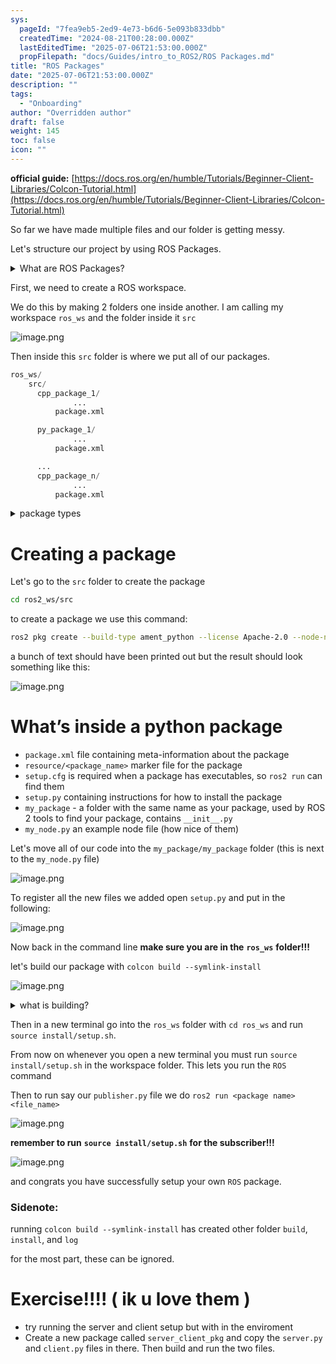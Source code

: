 ```yaml
---
sys:
  pageId: "7fea9eb5-2ed9-4e73-b6d6-5e093b833dbb"
  createdTime: "2024-08-21T00:28:00.000Z"
  lastEditedTime: "2025-07-06T21:53:00.000Z"
  propFilepath: "docs/Guides/intro_to_ROS2/ROS Packages.md"
title: "ROS Packages"
date: "2025-07-06T21:53:00.000Z"
description: ""
tags:
  - "Onboarding"
author: "Overridden author"
draft: false
weight: 145
toc: false
icon: ""
---
```


**official guide:** [https://docs.ros.org/en/humble/Tutorials/Beginner-Client-Libraries/Colcon-Tutorial.html](https://docs.ros.org/en/humble/Tutorials/Beginner-Client-Libraries/Colcon-Tutorial.html)

So far we have made multiple files and our folder is getting messy.

Let's structure our project by using ROS Packages.

<details>
      <summary>What are ROS Packages?</summary>
      ROS Packages are, as the name implies, packages of code that are highly sharable between ROS developers.
  </details>

First, we need to create a ROS workspace.

We do this by making 2 folders one inside another. I am calling my workspace `ros_ws` and the folder inside it `src`

![image.png](https://prod-files-secure.s3.us-west-2.amazonaws.com/d518164a-d88e-44d1-a4ee-3adb3bd8bce0/70706947-fd18-4537-a67b-e12946812d31/image.png?X-Amz-Algorithm=AWS4-HMAC-SHA256&X-Amz-Content-Sha256=UNSIGNED-PAYLOAD&X-Amz-Credential=ASIAZI2LB466UK5PSF33%2F20250805%2Fus-west-2%2Fs3%2Faws4_request&X-Amz-Date=20250805T025757Z&X-Amz-Expires=3600&X-Amz-Security-Token=IQoJb3JpZ2luX2VjEBcaCXVzLXdlc3QtMiJHMEUCIQD%2BLvnH2fG08P%2FzwfBiCafSC4Ddmz4tymdu8beo44mPBQIgAovy91npJuZIKLem%2B3PUHOhRJ3alvUOXTRaSsFLHIMUq%2FwMIUBAAGgw2Mzc0MjMxODM4MDUiDO0YU0nHn9oKZXkpbCrcA0JSgpFwmcygBwGMiK1O8JwxbO6dyJ5PyzUYchxijg9za7thxmhKKU%2BIZYigAWfa281Jbr2vXe72RGwGdW2UT%2FggiL2vvw6q0kFq5Y49AS0Zuw6UUsp1S32gwli%2FscA6pzDWBrDVB0KrauhVIp6aJ%2FXXPLQknAAe0eM02f%2B1YtpiXs7wOh%2FlYPMN95x9Qy84vpVyhkKaujMRWXCAh18OqL7lRGbwG4Dy3Wuogf6uBdQk8WWNtLVke4eZ5fv5W1%2Ffy6zuvV9eohJP6wzr7fbAB5GYJswN3YCmgJWC%2BKu7dZCxayo8qPtV%2Bx%2Boc%2BE%2F%2BsNbTBnHb5EgZ%2FP9l%2BvwJDrMTBPe8FTEfGNYUR6uZFPBTrnbCmBPYvJJio5gWysDWqAuoNz6taf4P6txn5LtfHHlKdkUr7HG1moon8KmGuS7ahUVNI0JpQzlERHedcSee9sC7Ngov9AwEt22nGOQunGhYNF0CvOxScaqVmYspmCueIgQ7WvefBNv8CLSw5TwzgCbufmC9OvMxouvRar9Ue74b9vFHni621mOQJUt1ZQdRPuRB6de%2FKfLV%2Bqz%2B0PfQhJTYhUB33qasTCONH%2FO5ZLlYgATNyq1f0jbDc7sWsUdF%2B5yzKj%2BzZrsDJQ9%2Bx3gMMz0xMQGOqUBPMoi7zGYEKyT0jtaCRuG5N39xq3ZEX9SZ2pFcNXptyBrdQJz3YNfV6T%2F6EwnvhZH%2F6OXKKILDWmWSUQHEYenHPGW6ClPIzBuCi81Py7O6mo%2Br8GryHUpu%2FtU8S%2F%2BM2d9cACiabdGeE3F128i0OgEMkBuxbs51bd7pmJtfgt6o3756ithXuxwal13aCD%2BCeul61fK6tg9Wr5l%2BD8p%2B3nR0VIQXObj&X-Amz-Signature=4912bfe97591c204343d2d7e4eae163a22ff763295c853d1eb76a49f4f68d5f9&X-Amz-SignedHeaders=host&x-amz-checksum-mode=ENABLED&x-id=GetObject)

Then inside this `src` folder is where we put all of our packages.

```python
ros_ws/
    src/
      cpp_package_1/
		      ...
          package.xml

      py_package_1/
		      ...
          package.xml

      ...
      cpp_package_n/
		      ...
          package.xml

```

<details>

<summary>package types</summary>

packages can be either `C++` or python.

the intern file structure is different for each but for this guide we will stick to creating python packages

</details>

# Creating a package

Let's go to the `src` folder to create the package

```bash
cd ros2_ws/src
```

to create a package we use this command:

```bash
ros2 pkg create --build-type ament_python --license Apache-2.0 --node-name my_node my_package
```

a bunch of text should have been printed out but the result should look something like this:

![image.png](https://prod-files-secure.s3.us-west-2.amazonaws.com/d518164a-d88e-44d1-a4ee-3adb3bd8bce0/e6cf1e3f-8512-4a3e-b131-079f800bf3e8/image.png?X-Amz-Algorithm=AWS4-HMAC-SHA256&X-Amz-Content-Sha256=UNSIGNED-PAYLOAD&X-Amz-Credential=ASIAZI2LB466UK5PSF33%2F20250805%2Fus-west-2%2Fs3%2Faws4_request&X-Amz-Date=20250805T025757Z&X-Amz-Expires=3600&X-Amz-Security-Token=IQoJb3JpZ2luX2VjEBcaCXVzLXdlc3QtMiJHMEUCIQD%2BLvnH2fG08P%2FzwfBiCafSC4Ddmz4tymdu8beo44mPBQIgAovy91npJuZIKLem%2B3PUHOhRJ3alvUOXTRaSsFLHIMUq%2FwMIUBAAGgw2Mzc0MjMxODM4MDUiDO0YU0nHn9oKZXkpbCrcA0JSgpFwmcygBwGMiK1O8JwxbO6dyJ5PyzUYchxijg9za7thxmhKKU%2BIZYigAWfa281Jbr2vXe72RGwGdW2UT%2FggiL2vvw6q0kFq5Y49AS0Zuw6UUsp1S32gwli%2FscA6pzDWBrDVB0KrauhVIp6aJ%2FXXPLQknAAe0eM02f%2B1YtpiXs7wOh%2FlYPMN95x9Qy84vpVyhkKaujMRWXCAh18OqL7lRGbwG4Dy3Wuogf6uBdQk8WWNtLVke4eZ5fv5W1%2Ffy6zuvV9eohJP6wzr7fbAB5GYJswN3YCmgJWC%2BKu7dZCxayo8qPtV%2Bx%2Boc%2BE%2F%2BsNbTBnHb5EgZ%2FP9l%2BvwJDrMTBPe8FTEfGNYUR6uZFPBTrnbCmBPYvJJio5gWysDWqAuoNz6taf4P6txn5LtfHHlKdkUr7HG1moon8KmGuS7ahUVNI0JpQzlERHedcSee9sC7Ngov9AwEt22nGOQunGhYNF0CvOxScaqVmYspmCueIgQ7WvefBNv8CLSw5TwzgCbufmC9OvMxouvRar9Ue74b9vFHni621mOQJUt1ZQdRPuRB6de%2FKfLV%2Bqz%2B0PfQhJTYhUB33qasTCONH%2FO5ZLlYgATNyq1f0jbDc7sWsUdF%2B5yzKj%2BzZrsDJQ9%2Bx3gMMz0xMQGOqUBPMoi7zGYEKyT0jtaCRuG5N39xq3ZEX9SZ2pFcNXptyBrdQJz3YNfV6T%2F6EwnvhZH%2F6OXKKILDWmWSUQHEYenHPGW6ClPIzBuCi81Py7O6mo%2Br8GryHUpu%2FtU8S%2F%2BM2d9cACiabdGeE3F128i0OgEMkBuxbs51bd7pmJtfgt6o3756ithXuxwal13aCD%2BCeul61fK6tg9Wr5l%2BD8p%2B3nR0VIQXObj&X-Amz-Signature=a12f402b28389be470d972ade2af0614268721f2bf497919257cd0b126c6e137&X-Amz-SignedHeaders=host&x-amz-checksum-mode=ENABLED&x-id=GetObject)

# What’s inside a python package

- `package.xml` file containing meta-information about the package
- `resource/<package_name>` marker file for the package
- `setup.cfg` is required when a package has executables, so `ros2 run` can find them
- `setup.py` containing instructions for how to install the package
- `my_package` - a folder with the same name as your package, used by ROS 2 tools to find your package, contains `__init__.py`
- `my_node.py` an example node file (how nice of them)

Let's move all of our code into the `my_package/my_package` folder (this is next to the `my_node.py` file)

![image.png](https://prod-files-secure.s3.us-west-2.amazonaws.com/d518164a-d88e-44d1-a4ee-3adb3bd8bce0/9ce58f11-0da9-4d3e-b86d-506a9685d378/image.png?X-Amz-Algorithm=AWS4-HMAC-SHA256&X-Amz-Content-Sha256=UNSIGNED-PAYLOAD&X-Amz-Credential=ASIAZI2LB466UK5PSF33%2F20250805%2Fus-west-2%2Fs3%2Faws4_request&X-Amz-Date=20250805T025757Z&X-Amz-Expires=3600&X-Amz-Security-Token=IQoJb3JpZ2luX2VjEBcaCXVzLXdlc3QtMiJHMEUCIQD%2BLvnH2fG08P%2FzwfBiCafSC4Ddmz4tymdu8beo44mPBQIgAovy91npJuZIKLem%2B3PUHOhRJ3alvUOXTRaSsFLHIMUq%2FwMIUBAAGgw2Mzc0MjMxODM4MDUiDO0YU0nHn9oKZXkpbCrcA0JSgpFwmcygBwGMiK1O8JwxbO6dyJ5PyzUYchxijg9za7thxmhKKU%2BIZYigAWfa281Jbr2vXe72RGwGdW2UT%2FggiL2vvw6q0kFq5Y49AS0Zuw6UUsp1S32gwli%2FscA6pzDWBrDVB0KrauhVIp6aJ%2FXXPLQknAAe0eM02f%2B1YtpiXs7wOh%2FlYPMN95x9Qy84vpVyhkKaujMRWXCAh18OqL7lRGbwG4Dy3Wuogf6uBdQk8WWNtLVke4eZ5fv5W1%2Ffy6zuvV9eohJP6wzr7fbAB5GYJswN3YCmgJWC%2BKu7dZCxayo8qPtV%2Bx%2Boc%2BE%2F%2BsNbTBnHb5EgZ%2FP9l%2BvwJDrMTBPe8FTEfGNYUR6uZFPBTrnbCmBPYvJJio5gWysDWqAuoNz6taf4P6txn5LtfHHlKdkUr7HG1moon8KmGuS7ahUVNI0JpQzlERHedcSee9sC7Ngov9AwEt22nGOQunGhYNF0CvOxScaqVmYspmCueIgQ7WvefBNv8CLSw5TwzgCbufmC9OvMxouvRar9Ue74b9vFHni621mOQJUt1ZQdRPuRB6de%2FKfLV%2Bqz%2B0PfQhJTYhUB33qasTCONH%2FO5ZLlYgATNyq1f0jbDc7sWsUdF%2B5yzKj%2BzZrsDJQ9%2Bx3gMMz0xMQGOqUBPMoi7zGYEKyT0jtaCRuG5N39xq3ZEX9SZ2pFcNXptyBrdQJz3YNfV6T%2F6EwnvhZH%2F6OXKKILDWmWSUQHEYenHPGW6ClPIzBuCi81Py7O6mo%2Br8GryHUpu%2FtU8S%2F%2BM2d9cACiabdGeE3F128i0OgEMkBuxbs51bd7pmJtfgt6o3756ithXuxwal13aCD%2BCeul61fK6tg9Wr5l%2BD8p%2B3nR0VIQXObj&X-Amz-Signature=6e1021c4fb1e5a685a87d26dce7efcf0c30d568a1e9024bc7a1b17c1f0788e1d&X-Amz-SignedHeaders=host&x-amz-checksum-mode=ENABLED&x-id=GetObject)

To register all the new files we added open `setup.py` and put in the following:

![image.png](https://prod-files-secure.s3.us-west-2.amazonaws.com/d518164a-d88e-44d1-a4ee-3adb3bd8bce0/1cd7c262-4cae-4496-9d75-c178537d24a2/image.png?X-Amz-Algorithm=AWS4-HMAC-SHA256&X-Amz-Content-Sha256=UNSIGNED-PAYLOAD&X-Amz-Credential=ASIAZI2LB466UK5PSF33%2F20250805%2Fus-west-2%2Fs3%2Faws4_request&X-Amz-Date=20250805T025757Z&X-Amz-Expires=3600&X-Amz-Security-Token=IQoJb3JpZ2luX2VjEBcaCXVzLXdlc3QtMiJHMEUCIQD%2BLvnH2fG08P%2FzwfBiCafSC4Ddmz4tymdu8beo44mPBQIgAovy91npJuZIKLem%2B3PUHOhRJ3alvUOXTRaSsFLHIMUq%2FwMIUBAAGgw2Mzc0MjMxODM4MDUiDO0YU0nHn9oKZXkpbCrcA0JSgpFwmcygBwGMiK1O8JwxbO6dyJ5PyzUYchxijg9za7thxmhKKU%2BIZYigAWfa281Jbr2vXe72RGwGdW2UT%2FggiL2vvw6q0kFq5Y49AS0Zuw6UUsp1S32gwli%2FscA6pzDWBrDVB0KrauhVIp6aJ%2FXXPLQknAAe0eM02f%2B1YtpiXs7wOh%2FlYPMN95x9Qy84vpVyhkKaujMRWXCAh18OqL7lRGbwG4Dy3Wuogf6uBdQk8WWNtLVke4eZ5fv5W1%2Ffy6zuvV9eohJP6wzr7fbAB5GYJswN3YCmgJWC%2BKu7dZCxayo8qPtV%2Bx%2Boc%2BE%2F%2BsNbTBnHb5EgZ%2FP9l%2BvwJDrMTBPe8FTEfGNYUR6uZFPBTrnbCmBPYvJJio5gWysDWqAuoNz6taf4P6txn5LtfHHlKdkUr7HG1moon8KmGuS7ahUVNI0JpQzlERHedcSee9sC7Ngov9AwEt22nGOQunGhYNF0CvOxScaqVmYspmCueIgQ7WvefBNv8CLSw5TwzgCbufmC9OvMxouvRar9Ue74b9vFHni621mOQJUt1ZQdRPuRB6de%2FKfLV%2Bqz%2B0PfQhJTYhUB33qasTCONH%2FO5ZLlYgATNyq1f0jbDc7sWsUdF%2B5yzKj%2BzZrsDJQ9%2Bx3gMMz0xMQGOqUBPMoi7zGYEKyT0jtaCRuG5N39xq3ZEX9SZ2pFcNXptyBrdQJz3YNfV6T%2F6EwnvhZH%2F6OXKKILDWmWSUQHEYenHPGW6ClPIzBuCi81Py7O6mo%2Br8GryHUpu%2FtU8S%2F%2BM2d9cACiabdGeE3F128i0OgEMkBuxbs51bd7pmJtfgt6o3756ithXuxwal13aCD%2BCeul61fK6tg9Wr5l%2BD8p%2B3nR0VIQXObj&X-Amz-Signature=6ae7e4a31279b1c86644b7905b40145eae0a66a31ceb78003b3e618fb26c3b8e&X-Amz-SignedHeaders=host&x-amz-checksum-mode=ENABLED&x-id=GetObject)

Now back in the command line **make sure you are in the** **`ros_ws`** **folder!!!**

let's build our package with `colcon build --symlink-install`

![image.png](https://prod-files-secure.s3.us-west-2.amazonaws.com/d518164a-d88e-44d1-a4ee-3adb3bd8bce0/2f2a0d27-b173-48fd-b189-5f5c0ce65619/image.png?X-Amz-Algorithm=AWS4-HMAC-SHA256&X-Amz-Content-Sha256=UNSIGNED-PAYLOAD&X-Amz-Credential=ASIAZI2LB466UK5PSF33%2F20250805%2Fus-west-2%2Fs3%2Faws4_request&X-Amz-Date=20250805T025757Z&X-Amz-Expires=3600&X-Amz-Security-Token=IQoJb3JpZ2luX2VjEBcaCXVzLXdlc3QtMiJHMEUCIQD%2BLvnH2fG08P%2FzwfBiCafSC4Ddmz4tymdu8beo44mPBQIgAovy91npJuZIKLem%2B3PUHOhRJ3alvUOXTRaSsFLHIMUq%2FwMIUBAAGgw2Mzc0MjMxODM4MDUiDO0YU0nHn9oKZXkpbCrcA0JSgpFwmcygBwGMiK1O8JwxbO6dyJ5PyzUYchxijg9za7thxmhKKU%2BIZYigAWfa281Jbr2vXe72RGwGdW2UT%2FggiL2vvw6q0kFq5Y49AS0Zuw6UUsp1S32gwli%2FscA6pzDWBrDVB0KrauhVIp6aJ%2FXXPLQknAAe0eM02f%2B1YtpiXs7wOh%2FlYPMN95x9Qy84vpVyhkKaujMRWXCAh18OqL7lRGbwG4Dy3Wuogf6uBdQk8WWNtLVke4eZ5fv5W1%2Ffy6zuvV9eohJP6wzr7fbAB5GYJswN3YCmgJWC%2BKu7dZCxayo8qPtV%2Bx%2Boc%2BE%2F%2BsNbTBnHb5EgZ%2FP9l%2BvwJDrMTBPe8FTEfGNYUR6uZFPBTrnbCmBPYvJJio5gWysDWqAuoNz6taf4P6txn5LtfHHlKdkUr7HG1moon8KmGuS7ahUVNI0JpQzlERHedcSee9sC7Ngov9AwEt22nGOQunGhYNF0CvOxScaqVmYspmCueIgQ7WvefBNv8CLSw5TwzgCbufmC9OvMxouvRar9Ue74b9vFHni621mOQJUt1ZQdRPuRB6de%2FKfLV%2Bqz%2B0PfQhJTYhUB33qasTCONH%2FO5ZLlYgATNyq1f0jbDc7sWsUdF%2B5yzKj%2BzZrsDJQ9%2Bx3gMMz0xMQGOqUBPMoi7zGYEKyT0jtaCRuG5N39xq3ZEX9SZ2pFcNXptyBrdQJz3YNfV6T%2F6EwnvhZH%2F6OXKKILDWmWSUQHEYenHPGW6ClPIzBuCi81Py7O6mo%2Br8GryHUpu%2FtU8S%2F%2BM2d9cACiabdGeE3F128i0OgEMkBuxbs51bd7pmJtfgt6o3756ithXuxwal13aCD%2BCeul61fK6tg9Wr5l%2BD8p%2B3nR0VIQXObj&X-Amz-Signature=04159b6afea420a34511671f0788fa3d6cdbb680a2ef121ac7ead0ca626b7a9d&X-Amz-SignedHeaders=host&x-amz-checksum-mode=ENABLED&x-id=GetObject)

<details>

<summary>what is building?</summary>

if you are a CS major at Rose-Hulman you will learn the answer to this in CSSE132

but TLDR; is it combines all the code files into one program that can be run easily 

</details>

Then in a new terminal go into the `ros_ws` folder with `cd ros_ws` and run `source install/setup.sh`. 

From now on whenever you open a new terminal you must run `source install/setup.sh` in the workspace folder. This lets you run the `ROS` command

Then to run say our `publisher.py` file we do `ros2 run <package name> <file_name>`

![image.png](https://prod-files-secure.s3.us-west-2.amazonaws.com/d518164a-d88e-44d1-a4ee-3adb3bd8bce0/4f4b1219-3a44-4632-aa0a-ce3471699f59/image.png?X-Amz-Algorithm=AWS4-HMAC-SHA256&X-Amz-Content-Sha256=UNSIGNED-PAYLOAD&X-Amz-Credential=ASIAZI2LB466UK5PSF33%2F20250805%2Fus-west-2%2Fs3%2Faws4_request&X-Amz-Date=20250805T025757Z&X-Amz-Expires=3600&X-Amz-Security-Token=IQoJb3JpZ2luX2VjEBcaCXVzLXdlc3QtMiJHMEUCIQD%2BLvnH2fG08P%2FzwfBiCafSC4Ddmz4tymdu8beo44mPBQIgAovy91npJuZIKLem%2B3PUHOhRJ3alvUOXTRaSsFLHIMUq%2FwMIUBAAGgw2Mzc0MjMxODM4MDUiDO0YU0nHn9oKZXkpbCrcA0JSgpFwmcygBwGMiK1O8JwxbO6dyJ5PyzUYchxijg9za7thxmhKKU%2BIZYigAWfa281Jbr2vXe72RGwGdW2UT%2FggiL2vvw6q0kFq5Y49AS0Zuw6UUsp1S32gwli%2FscA6pzDWBrDVB0KrauhVIp6aJ%2FXXPLQknAAe0eM02f%2B1YtpiXs7wOh%2FlYPMN95x9Qy84vpVyhkKaujMRWXCAh18OqL7lRGbwG4Dy3Wuogf6uBdQk8WWNtLVke4eZ5fv5W1%2Ffy6zuvV9eohJP6wzr7fbAB5GYJswN3YCmgJWC%2BKu7dZCxayo8qPtV%2Bx%2Boc%2BE%2F%2BsNbTBnHb5EgZ%2FP9l%2BvwJDrMTBPe8FTEfGNYUR6uZFPBTrnbCmBPYvJJio5gWysDWqAuoNz6taf4P6txn5LtfHHlKdkUr7HG1moon8KmGuS7ahUVNI0JpQzlERHedcSee9sC7Ngov9AwEt22nGOQunGhYNF0CvOxScaqVmYspmCueIgQ7WvefBNv8CLSw5TwzgCbufmC9OvMxouvRar9Ue74b9vFHni621mOQJUt1ZQdRPuRB6de%2FKfLV%2Bqz%2B0PfQhJTYhUB33qasTCONH%2FO5ZLlYgATNyq1f0jbDc7sWsUdF%2B5yzKj%2BzZrsDJQ9%2Bx3gMMz0xMQGOqUBPMoi7zGYEKyT0jtaCRuG5N39xq3ZEX9SZ2pFcNXptyBrdQJz3YNfV6T%2F6EwnvhZH%2F6OXKKILDWmWSUQHEYenHPGW6ClPIzBuCi81Py7O6mo%2Br8GryHUpu%2FtU8S%2F%2BM2d9cACiabdGeE3F128i0OgEMkBuxbs51bd7pmJtfgt6o3756ithXuxwal13aCD%2BCeul61fK6tg9Wr5l%2BD8p%2B3nR0VIQXObj&X-Amz-Signature=6be069bfeca2aa9769d65a6f0d68acb614169ab01759ab5ea5e5d88db0714d6b&X-Amz-SignedHeaders=host&x-amz-checksum-mode=ENABLED&x-id=GetObject)

**remember to run** **`source install/setup.sh`** **for the subscriber!!!**

![image.png](https://prod-files-secure.s3.us-west-2.amazonaws.com/d518164a-d88e-44d1-a4ee-3adb3bd8bce0/02121119-dad4-49ec-8356-c956108b4243/image.png?X-Amz-Algorithm=AWS4-HMAC-SHA256&X-Amz-Content-Sha256=UNSIGNED-PAYLOAD&X-Amz-Credential=ASIAZI2LB466UK5PSF33%2F20250805%2Fus-west-2%2Fs3%2Faws4_request&X-Amz-Date=20250805T025757Z&X-Amz-Expires=3600&X-Amz-Security-Token=IQoJb3JpZ2luX2VjEBcaCXVzLXdlc3QtMiJHMEUCIQD%2BLvnH2fG08P%2FzwfBiCafSC4Ddmz4tymdu8beo44mPBQIgAovy91npJuZIKLem%2B3PUHOhRJ3alvUOXTRaSsFLHIMUq%2FwMIUBAAGgw2Mzc0MjMxODM4MDUiDO0YU0nHn9oKZXkpbCrcA0JSgpFwmcygBwGMiK1O8JwxbO6dyJ5PyzUYchxijg9za7thxmhKKU%2BIZYigAWfa281Jbr2vXe72RGwGdW2UT%2FggiL2vvw6q0kFq5Y49AS0Zuw6UUsp1S32gwli%2FscA6pzDWBrDVB0KrauhVIp6aJ%2FXXPLQknAAe0eM02f%2B1YtpiXs7wOh%2FlYPMN95x9Qy84vpVyhkKaujMRWXCAh18OqL7lRGbwG4Dy3Wuogf6uBdQk8WWNtLVke4eZ5fv5W1%2Ffy6zuvV9eohJP6wzr7fbAB5GYJswN3YCmgJWC%2BKu7dZCxayo8qPtV%2Bx%2Boc%2BE%2F%2BsNbTBnHb5EgZ%2FP9l%2BvwJDrMTBPe8FTEfGNYUR6uZFPBTrnbCmBPYvJJio5gWysDWqAuoNz6taf4P6txn5LtfHHlKdkUr7HG1moon8KmGuS7ahUVNI0JpQzlERHedcSee9sC7Ngov9AwEt22nGOQunGhYNF0CvOxScaqVmYspmCueIgQ7WvefBNv8CLSw5TwzgCbufmC9OvMxouvRar9Ue74b9vFHni621mOQJUt1ZQdRPuRB6de%2FKfLV%2Bqz%2B0PfQhJTYhUB33qasTCONH%2FO5ZLlYgATNyq1f0jbDc7sWsUdF%2B5yzKj%2BzZrsDJQ9%2Bx3gMMz0xMQGOqUBPMoi7zGYEKyT0jtaCRuG5N39xq3ZEX9SZ2pFcNXptyBrdQJz3YNfV6T%2F6EwnvhZH%2F6OXKKILDWmWSUQHEYenHPGW6ClPIzBuCi81Py7O6mo%2Br8GryHUpu%2FtU8S%2F%2BM2d9cACiabdGeE3F128i0OgEMkBuxbs51bd7pmJtfgt6o3756ithXuxwal13aCD%2BCeul61fK6tg9Wr5l%2BD8p%2B3nR0VIQXObj&X-Amz-Signature=36141bed94a990f6c3b2ba6b8cdb314c0780fad103663cf2aa4fc713064fb4fc&X-Amz-SignedHeaders=host&x-amz-checksum-mode=ENABLED&x-id=GetObject)

and congrats you have successfully setup your own `ROS` package.

### Sidenote:

running `colcon build --symlink-install` has created other folder `build`, `install`, and `log`

for the most part, these can be ignored.

# Exercise!!!! ( ik u love them )

- try running the server and client setup but with in the enviroment
- Create a new package called `server_client_pkg` and copy the `server.py` and `client.py` files in there. Then build and run the two files.
